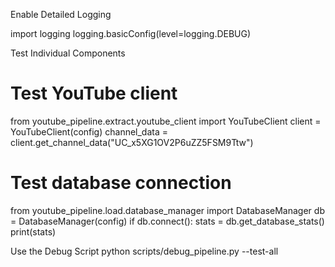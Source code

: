 Enable Detailed Logging

import logging
logging.basicConfig(level=logging.DEBUG)

Test Individual Components

# Test YouTube client
from youtube_pipeline.extract.youtube_client import YouTubeClient
client = YouTubeClient(config)
channel_data = client.get_channel_data("UC_x5XG1OV2P6uZZ5FSM9Ttw")

# Test database connection
from youtube_pipeline.load.database_manager import DatabaseManager
db = DatabaseManager(config)
if db.connect():
    stats = db.get_database_stats()
    print(stats)

Use the Debug Script
python scripts/debug_pipeline.py --test-all